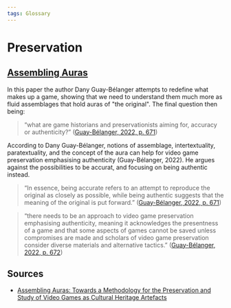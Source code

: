 ```yaml
---
tags: Glossary
---
```

# Preservation

## [Assembling Auras](literature/guay-belangerAssemblingAurasMethodology2022.md)

In this paper the author Dany Guay-Bélanger attempts to redefine what makes up a game, showing that we need to understand them much more as fluid assemblages that hold auras of "the original". The final question then being:

> “what are game historians and preservationists aiming for, accuracy or authenticity?” ([Guay-Bélanger, 2022, p. 671](zotero://select/library/items/D5S5C3ZS))

According to Dany Guay-Bélanger, notions of assemblage, intertextuality, paratextuality, and the concept of the aura can help for video game preservation emphasising authenticity (Guay-Bélanger, 2022). He argues against the possibilities to be accurat, and focusing on being authentic instead.

> “In essence, being accurate refers to an attempt to reproduce the original as closely as possible, while being authentic suggests that the meaning of the original is put forward.” ([Guay-Bélanger, 2022, p. 671](zotero://select/library/items/D5S5C3ZS))

> “there needs to be an approach to video game preservation emphasising authenticity, meaning it acknowledges the presentness of a game and that some aspects of games cannot be saved unless compromises are made and scholars of video game preservation consider diverse materials and alternative tactics.” ([Guay-Bélanger, 2022, p. 672](zotero://select/library/items/D5S5C3ZS))

## Sources
- [Assembling Auras: Towards a Methodology for the Preservation and Study of Video Games as Cultural Heritage Artefacts](literature/guay-belangerAssemblingAurasMethodology2022.md)